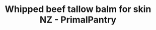 ---
title: "Whipped beef tallow balm for skin NZ - PrimalPantry"
description: "Achieve a natural glow without the chemical nasties using whipped beef tallow balm for skin made in NZ from PrimalPantry"
type: custom
layout: products/tallow-skin-premium
bootstrap5: true
wipe: true
---